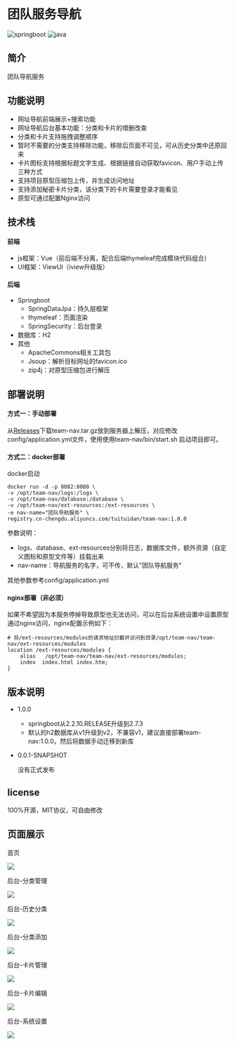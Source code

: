 # 团队服务导航

<img src="https://img.shields.io/badge/springboot-2.7.3-brightgreen" alt="springboot"/>   <img src="https://img.shields.io/badge/jdk-1.8-blue" alt="java"/> 

## 简介

团队导航服务

## 功能说明

- 网址导航前端展示+搜索功能
- 网址导航后台基本功能：分类和卡片的增删改查
- 分类和卡片支持拖拽调整顺序
- 暂时不需要的分类支持移除功能，移除后页面不可见，可从历史分类中还原回来
- 卡片图标支持根据标题文字生成、根据链接自动获取favicon、用户手动上传三种方式
- 支持项目原型压缩包上传，并生成访问地址
- 支持添加秘密卡片分类，该分类下的卡片需要登录才能看见
- 原型可通过配置Nginx访问


## 技术栈

#### 前端

- js框架：Vue（前后端不分离，配合后端thymeleaf完成模块代码组合）
- UI框架：ViewUI（iview升级版）

#### 后端

- Springboot
  - SpringDataJpa：持久层框架
  - thymeleaf：页面渲染
  - SpringSecurity：后台登录
- 数据库：H2
- 其他
  - ApacheCommons相关工具包
  - Jsoup：解析目标网址的favicon.ico
  - zip4j：对原型压缩包进行解压

## 部署说明

#### 方式一：手动部署

从[Releases](https://github.com/tuituidan/team-nav/releases)下载team-nav.tar.gz放到服务器上解压，对应修改config/application.yml文件，使用使用team-nav/bin/start.sh 启动项目即可。

#### 方式二：docker部署

docker启动

```
docker run -d -p 8082:8080 \
-v /opt/team-nav/logs:/logs \
-v /opt/team-nav/database:/database \
-v /opt/team-nav/ext-resources:/ext-resources \
-e nav-name="团队导航服务" \
registry.cn-chengdu.aliyuncs.com/tuituidan/team-nav:1.0.0

```

参数说明：

- logs、database、ext-resources分别将日志，数据库文件，额外资源（自定义图标和原型文件等）挂载出来
- nav-name：导航服务的名字，可不传，默认"团队导航服务"

其他参数参考config/application.yml

#### nginx部署（非必须）

如果不希望因为本服务停掉导致原型也无法访问，可以在后台系统设置中设置原型通过nginx访问，nginx配置示例如下：

```
# 将/ext-resources/modules的请求地址拦截并访问到目录/opt/team-nav/team-nav/ext-resources/modules
location /ext-resources/modules {
	alias   /opt/team-nav/team-nav/ext-resources/modules;
	index  index.html index.htm;
}
```



## 版本说明

- 1.0.0

  - springboot从2.2.10.RELEASE升级到2.7.3
  - 默认的h2数据库从v1升级到v2，不兼容v1，建议直接部署team-nav:1.0.0，然后将数据手动迁移到新库

- 0.0.1-SNAPSHOT

  没有正式发布

## license

100%开源，MIT协议，可自由修改

## 页面展示

首页

![](./docs/home.png)

后台-分类管理

![](./docs/admin-category.png)

后台-历史分类

![](./docs/admin-category-history.png)

后台-分类添加

![](./docs/admin-category-add.png)

后台-卡片管理

![](./docs/admin-card.png)

后台-卡片编辑

![](./docs/admin-card-edit.png)

后台-系统设置

![](./docs/admin-system.png)